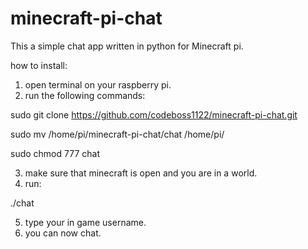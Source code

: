 # minecraft-pi-chat
This a simple chat app written in python for Minecraft pi.

how to install:

1) open terminal on your raspberry pi.
2) run the following commands:

sudo git clone https://github.com/codeboss1122/minecraft-pi-chat.git

sudo mv /home/pi/minecraft-pi-chat/chat /home/pi/

sudo chmod 777 chat

3) make sure that minecraft is open and you are in a world.
4) run:

./chat

5) type your in game username.
6) you can now chat.
